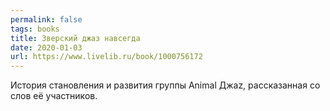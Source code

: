 ```yaml
---
permalink: false
tags: books
title: Зверский джаз навсегда
date: 2020-01-03
url: https://www.livelib.ru/book/1000756172
---
```

История становления и развития группы Animal Джаz, рассказанная со слов её участников.
